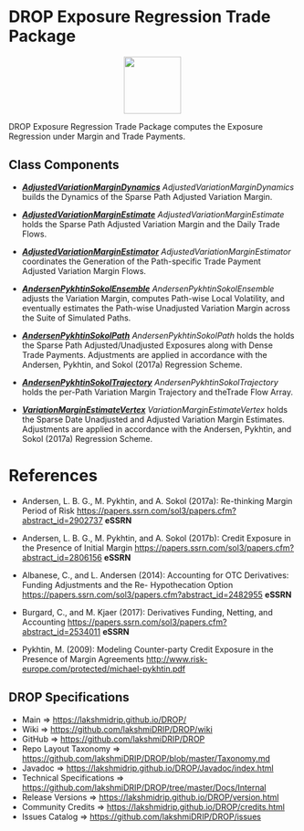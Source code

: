 # DROP Exposure Regression Trade Package

<p align="center"><img src="https://github.com/lakshmiDRIP/DROP/blob/master/DRIP_Logo.gif?raw=true" width="100"></p>

DROP Exposure Regression Trade Package computes the Exposure Regression under Margin and Trade Payments.

## Class Components

 * [***AdjustedVariationMarginDynamics***](https://github.com/lakshmiDRIP/DROP/tree/master/src/main/java/org/drip/exposure/regressiontrade/AdjustedVariationMarginDynamics.java)
 <i>AdjustedVariationMarginDynamics</i> builds the Dynamics of the Sparse Path Adjusted Variation Margin.

 * [***AdjustedVariationMarginEstimate***](https://github.com/lakshmiDRIP/DROP/tree/master/src/main/java/org/drip/exposure/regressiontrade/AdjustedVariationMarginEstimate.java)
 <i>AdjustedVariationMarginEstimate</i> holds the Sparse Path Adjusted Variation Margin and the Daily Trade
 Flows.

 * [***AdjustedVariationMarginEstimator***](https://github.com/lakshmiDRIP/DROP/tree/master/src/main/java/org/drip/exposure/regressiontrade/AdjustedVariationMarginEstimator.java)
 <i>AdjustedVariationMarginEstimator</i> coordinates the Generation of the Path-specific Trade Payment
 Adjusted Variation Margin Flows.

 * [***AndersenPykhtinSokolEnsemble***](https://github.com/lakshmiDRIP/DROP/tree/master/src/main/java/org/drip/exposure/regressiontrade/AndersenPykhtinSokolEnsemble.java)
 <i>AndersenPykhtinSokolEnsemble</i> adjusts the Variation Margin, computes Path-wise Local Volatility, and
 eventually estimates the Path-wise Unadjusted Variation Margin across the Suite of Simulated Paths.

 * [***AndersenPykhtinSokolPath***](https://github.com/lakshmiDRIP/DROP/tree/master/src/main/java/org/drip/exposure/regressiontrade/AndersenPykhtinSokolPath.java)
 <i>AndersenPykhtinSokolPath</i> holds the holds the Sparse Path Adjusted/Unadjusted Exposures along with
 Dense Trade Payments. Adjustments are applied in accordance with the Andersen, Pykhtin, and Sokol (2017a)
 Regression Scheme.

 * [***AndersenPykhtinSokolTrajectory***](https://github.com/lakshmiDRIP/DROP/tree/master/src/main/java/org/drip/exposure/regressiontrade/AndersenPykhtinSokolTrajectory.java)
 <i>AndersenPykhtinSokolTrajectory</i> holds the per-Path Variation Margin Trajectory and theTrade Flow
 Array.

 * [***VariationMarginEstimateVertex***](https://github.com/lakshmiDRIP/DROP/tree/master/src/main/java/org/drip/exposure/regressiontrade/VariationMarginEstimateVertex.java)
 <i>VariationMarginEstimateVertex</i> holds the Sparse Date Unadjusted and Adjusted Variation Margin
 Estimates. Adjustments are applied in accordance with the Andersen, Pykhtin, and Sokol (2017a) Regression
 Scheme.


# References

 * Andersen, L. B. G., M. Pykhtin, and A. Sokol (2017a): Re-thinking Margin Period of Risk
 https://papers.ssrn.com/sol3/papers.cfm?abstract_id=2902737 <b>eSSRN</b>

 * Andersen, L. B. G., M. Pykhtin, and A. Sokol (2017b): Credit Exposure in the Presence of Initial Margin
 https://papers.ssrn.com/sol3/papers.cfm?abstract_id=2806156 <b>eSSRN</b>

 * Albanese, C., and L. Andersen (2014): Accounting for OTC Derivatives: Funding Adjustments and the Re-
 Hypothecation Option https://papers.ssrn.com/sol3/papers.cfm?abstract_id=2482955 <b>eSSRN</b>

 * Burgard, C., and M. Kjaer (2017): Derivatives Funding, Netting, and Accounting
 https://papers.ssrn.com/sol3/papers.cfm?abstract_id=2534011 <b>eSSRN</b>

 * Pykhtin, M. (2009): Modeling Counter-party Credit Exposure in the Presence of Margin Agreements
 http://www.risk-europe.com/protected/michael-pykhtin.pdf


## DROP Specifications

 * Main                     => https://lakshmidrip.github.io/DROP/
 * Wiki                     => https://github.com/lakshmiDRIP/DROP/wiki
 * GitHub                   => https://github.com/lakshmiDRIP/DROP
 * Repo Layout Taxonomy     => https://github.com/lakshmiDRIP/DROP/blob/master/Taxonomy.md
 * Javadoc                  => https://lakshmidrip.github.io/DROP/Javadoc/index.html
 * Technical Specifications => https://github.com/lakshmiDRIP/DROP/tree/master/Docs/Internal
 * Release Versions         => https://lakshmidrip.github.io/DROP/version.html
 * Community Credits        => https://lakshmidrip.github.io/DROP/credits.html
 * Issues Catalog           => https://github.com/lakshmiDRIP/DROP/issues
